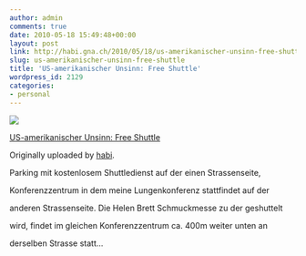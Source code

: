 ```yaml
---
author: admin
comments: true
date: 2010-05-18 15:49:48+00:00
layout: post
link: http://habi.gna.ch/2010/05/18/us-amerikanischer-unsinn-free-shuttle/
slug: us-amerikanischer-unsinn-free-shuttle
title: 'US-amerikanischer Unsinn: Free Shuttle'
wordpress_id: 2129
categories:
- personal
---
```



 [![](http://farm5.static.flickr.com/4038/4618471437_4f39f28e1d_m.jpg)](http://www.flickr.com/photos/habi/4618471437/)
   

 
  [US-amerikanischer Unsinn: Free Shuttle](http://www.flickr.com/photos/habi/4618471437/)
    

  Originally uploaded by [habi](http://www.flickr.com/people/habi/).
 



Parking mit kostenlosem Shuttledienst auf der einen Strassenseite,  

Konferenzzentrum in dem meine Lungenkonferenz stattfindet auf der  

anderen Strassenseite. Die Helen Brett Schmuckmesse zu der geshuttelt  

wird, findet im gleichen Konferenzzentrum ca. 400m weiter unten an  

derselben Strasse statt...
  


